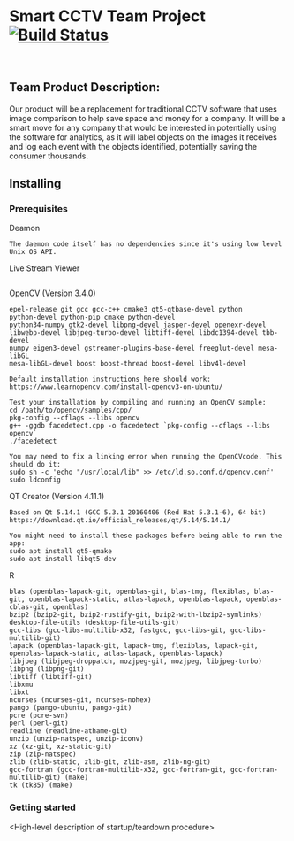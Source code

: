 # Smart CCTV Team Project <br> [![Build Status](https://travis-ci.org/ChicoState/UnitTestPractice.svg?branch=master)](https://travis-ci.org/ChicoState/SmartCCTV.svg?branch=master)

</br>

## Team Product Description: 
Our product will be a replacement for traditional CCTV software that uses image comparison to help save space and money for a company. It will be a smart move for any company that would be interested in potentially using the software for analytics, as it will label objects on the images it receives and log each event with the objects identified, potentially saving the consumer thousands. 

## Installing ##
### Prerequisites
Deamon
```
The daemon code itself has no dependencies since it's using low level Unix OS API.
``` 

Live Stream Viewer
```
```

OpenCV (Version 3.4.0)
```
epel-release git gcc gcc-c++ cmake3 qt5-qtbase-devel python 
python-devel python-pip cmake python-devel 
python34-numpy gtk2-devel libpng-devel jasper-devel openexr-devel 
libwebp-devel libjpeg-turbo-devel libtiff-devel libdc1394-devel tbb-devel 
numpy eigen3-devel gstreamer-plugins-base-devel freeglut-devel mesa-libGL 
mesa-libGL-devel boost boost-thread boost-devel libv4l-devel

Default installation instructions here should work:
https://www.learnopencv.com/install-opencv3-on-ubuntu/

Test your installation by compiling and running an OpenCV sample:
cd /path/to/opencv/samples/cpp/
pkg-config --cflags --libs opencv
g++ -ggdb facedetect.cpp -o facedetect `pkg-config --cflags --libs opencv`
./facedetect

You may need to fix a linking error when running the OpenCVcode. This should do it:
sudo sh -c 'echo "/usr/local/lib" >> /etc/ld.so.conf.d/opencv.conf' 
sudo ldconfig
``` 

QT Creator (Version 4.11.1)
```
Based on Qt 5.14.1 (GCC 5.3.1 20160406 (Red Hat 5.3.1-6), 64 bit)
https://download.qt.io/official_releases/qt/5.14/5.14.1/

You might need to install these packages before being able to run the app:
sudo apt install qt5-qmake
sudo apt install libqt5-dev
```

R
```
blas (openblas-lapack-git, openblas-git, blas-tmg, flexiblas, blas-git, openblas-lapack-static, atlas-lapack, openblas-lapack, openblas-cblas-git, openblas)
bzip2 (bzip2-git, bzip2-rustify-git, bzip2-with-lbzip2-symlinks)
desktop-file-utils (desktop-file-utils-git)
gcc-libs (gcc-libs-multilib-x32, fastgcc, gcc-libs-git, gcc-libs-multilib-git)
lapack (openblas-lapack-git, lapack-tmg, flexiblas, lapack-git, openblas-lapack-static, atlas-lapack, openblas-lapack)
libjpeg (libjpeg-droppatch, mozjpeg-git, mozjpeg, libjpeg-turbo)
libpng (libpng-git)
libtiff (libtiff-git)
libxmu
libxt
ncurses (ncurses-git, ncurses-nohex)
pango (pango-ubuntu, pango-git)
pcre (pcre-svn)
perl (perl-git)
readline (readline-athame-git)
unzip (unzip-natspec, unzip-iconv)
xz (xz-git, xz-static-git)
zip (zip-natspec)
zlib (zlib-static, zlib-git, zlib-asm, zlib-ng-git)
gcc-fortran (gcc-fortran-multilib-x32, gcc-fortran-git, gcc-fortran-multilib-git) (make)
tk (tk85) (make)
```
### Getting started
<High-level description of startup/teardown procedure>
